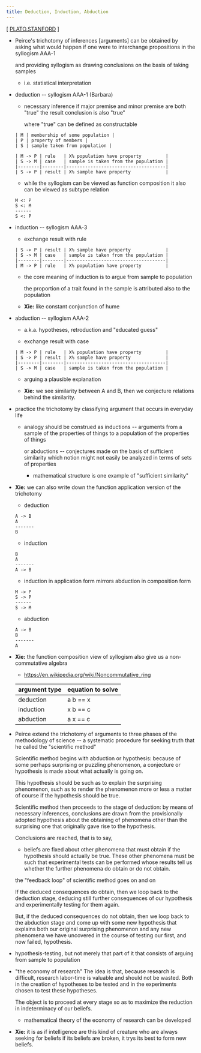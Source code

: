 ```yaml
---
title: Deduction, Induction, Abduction
---
```


[ [PLATO.STANFORD](https://plato.stanford.edu/entries/peirce/#dia) ]

- Peirce's trichotomy of inferences [arguments]
  can be obtained by asking what would happen
  if one were to interchange propositions in the syllogism AAA-1

  and providing syllogism as drawing conclusions on the basis of taking samples

  - i.e. statistical interpretation

- deduction -- syllogism AAA-1 (Barbara)

  - necessary inference
    if major premise and minor premise are both "true"
    the result conclusion is also "true"

    where "true" can be defined as constructable

  ```
  | M | membership of some population |
  | P | property of members |
  | S | sample taken from population |
  ```

  ```
  | M -> P | rule   | X% population have property         |
  | S -> M | case   | sample is taken from the population |
  |--------|--------|-------------------------------------|
  | S -> P | result | X% sample have property             |
  ```

  - while the syllogism can be viewed as function composition
    it also can be viewed as subtype relation

  ```
  M <: P
  S <: M
  ------
  S <: P
  ```

- induction -- syllogism AAA-3

  - exchange result with rule

  ```
  | S -> P | result | X% sample have property             |
  | S -> M | case   | sample is taken from the population |
  |--------|--------|-------------------------------------|
  | M -> P | rule   | X% population have property         |
  ```

  - the core meaning of induction is to argue from sample to population

    the proportion of a trait found in the sample
    is attributed also to the population

  - **Xie:**
    like constant conjunction of hume

- abduction -- syllogism AAA-2

  - a.k.a. hypotheses, retroduction and "educated guess"

  - exchange result with case

  ```
  | M -> P | rule   | X% population have property         |
  | S -> P | result | X% sample have property             |
  |--------|--------|-------------------------------------|
  | S -> M | case   | sample is taken from the population |
  ```

  - arguing a plausible explanation

  - **Xie:**
    we see similarity between A and B,
    then we conjecture relations behind the similarity.

- practice the trichotomy by classifying argument that occurs in everyday life

  - analogy should be construed as inductions
    -- arguments from a sample of the properties of things
    to a population of the properties of things

    or abductions -- conjectures made on the basis of sufficient similarity
    which notion might not easily be analyzed in terms of sets of properties

    - mathematical structure is one example of "sufficient similarity"

- **Xie:**
  we can also write down the function application version of the trichotomy

  - deduction

  ```
  A -> B
  A
  -------
  B
  ```

  - induction

  ```
  B
  A
  -------
  A -> B
  ```

  - induction in application form mirrors
    abduction in composition form

  ```
  M -> P
  S -> P
  ------
  S -> M
  ```

  - abduction

  ```
  A -> B
  B
  -------
  A
  ```

- **Xie:**
  the function composition view of syllogism
  also give us a non-commutative algebra

  - https://en.wikipedia.org/wiki/Noncommutative_ring

  | argument type | equation to solve |
  | ------------- | ----------------- |
  | deduction     | a b == x          |
  | induction     | x b == c          |
  | abduction     | a x == c          |

- Peirce extend the trichotomy of arguments
  to three phases of the methodology of science
  -- a systematic procedure for seeking truth
  that he called the "scientific method"

  Scientific method begins with abduction or hypothesis:
  because of some perhaps surprising or puzzling phenomenon,
  a conjecture or hypothesis is made about what actually is going on.

  This hypothesis should be such as to explain the surprising phenomenon,
  such as to render the phenomenon more or less a matter of course
  if the hypothesis should be true.

  Scientific method then proceeds to the stage of deduction:
  by means of necessary inferences, conclusions are drawn
  from the provisionally adopted hypothesis
  about the obtaining of phenomena other than the surprising one
  that originally gave rise to the hypothesis.

  Conclusions are reached, that is to say,

  - beliefs are fixed
    about other phenomena that must obtain if the hypothesis should actually be true.
    These other phenomena must be such that experimental tests
    can be performed whose results tell us
    whether the further phenomena do obtain or do not obtain.

  the "feedback loop" of scientific method goes on and on

  If the deduced consequences do obtain,
  then we loop back to the deduction stage,
  deducing still further consequences of our hypothesis
  and experimentally testing for them again.

  But, if the deduced consequences do not obtain,
  then we loop back to the abduction stage
  and come up with some new hypothesis
  that explains both our original surprising phenomenon
  and any new phenomena we have uncovered
  in the course of testing our first, and now failed, hypothesis.

- hypothesis-testing, but not merely that part of it
  that consists of arguing from sample to population

- "the economy of research"
  The idea is that, because research is difficult,
  research labor-time is valuable and should not be wasted.
  Both in the creation of hypotheses to be tested
  and in the experiments chosen to test these hypotheses.

  The object is to proceed at every stage
  so as to maximize the reduction in indeterminacy of our beliefs.

  - mathematical theory of the economy of research can be developed

- **Xie:**
  it is as if intelligence are this kind of creature
  who are always seeking for beliefs
  if its beliefs are broken, it trys its best to form new beliefs.
